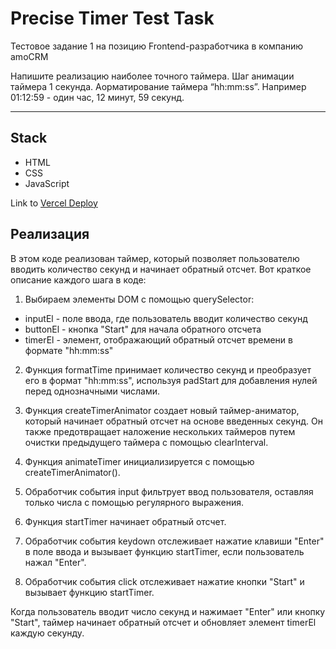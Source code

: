 # Precise Timer Test Task

Тестовое задание 1 на позицию Frontend-разработчика в компанию amoCRM

Напишите реализацию наиболее точного таймера. Шаг анимации таймера 1 секунда. Aорматирование таймера “hh:mm:ss”. Например 01:12:59 - один час, 12 минут, 59 секунд.

---

## Stack

- HTML
- CSS
- JavaScript

Link to [Vercel Deploy](https://precise-timer-test-task.vercel.app/)

## Реализация

В этом коде реализован таймер, который позволяет пользователю вводить количество секунд и начинает обратный отсчет. Вот краткое описание каждого шага в коде:

1. Выбираем элементы DOM с помощью querySelector:

- inputEl - поле ввода, где пользователь вводит количество секунд
- buttonEl - кнопка "Start" для начала обратного отсчета
- timerEl - элемент, отображающий обратный отсчет времени в формате "hh:mm:ss"

2. Функция formatTime принимает количество секунд и преобразует его в формат "hh:mm:ss", используя padStart для добавления нулей перед однозначными числами.

3. Функция createTimerAnimator создает новый таймер-аниматор, который начинает обратный отсчет на основе введенных секунд. Он также предотвращает наложение нескольких таймеров путем очистки предыдущего таймера с помощью clearInterval.

4. Функция animateTimer инициализируется с помощью createTimerAnimator().

5. Обработчик события input фильтрует ввод пользователя, оставляя только числа с помощью регулярного выражения.

6. Функция startTimer начинает обратный отсчет.

7. Обработчик события keydown отслеживает нажатие клавиши "Enter" в поле ввода и вызывает функцию startTimer, если пользователь нажал "Enter".

8. Обработчик события click отслеживает нажатие кнопки "Start" и вызывает функцию startTimer.

Когда пользователь вводит число секунд и нажимает "Enter" или кнопку "Start", таймер начинает обратный отсчет и обновляет элемент timerEl каждую секунду.
